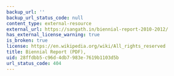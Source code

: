 ```yaml
---
backup_url: ''
backup_url_status_code: null
content_type: external-resource
external_url: https://sangath.in/biennial-report-2010-2012/
has_external_license_warning: true
is_broken: true
license: https://en.wikipedia.org/wiki/All_rights_reserved
title: Biennial Report (PDF),
uid: 28ffdbb5-c96d-4db7-983e-7619b1103d5b
url_status_code: 404
---
```

